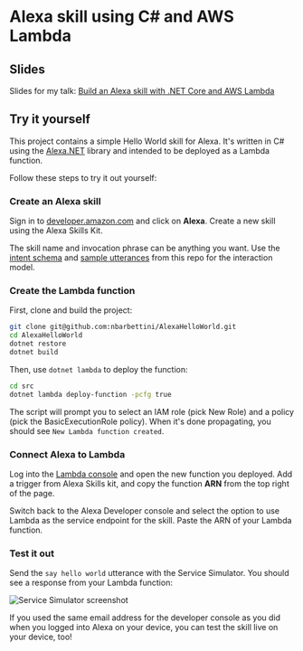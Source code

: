 # Alexa skill using C# and AWS Lambda

## Slides

Slides for my talk: [Build an Alexa skill with .NET Core and AWS Lambda](https://speakerdeck.com/nbarbettini/build-an-alexa-skill-with-net-core-and-aws-lambda)

## Try it yourself

This project contains a simple Hello World skill for Alexa. It's written in C# using the [Alexa.NET](https://github.com/timheuer/alexa-skills-dotnet) library and intended to be deployed as a Lambda function.

Follow these steps to try it out yourself:

### Create an Alexa skill

Sign in to [developer.amazon.com](https://developer.amazon.com/) and click on **Alexa**. Create a new skill using the Alexa Skills Kit.

The skill name and invocation phrase can be anything you want. Use the [intent schema](intentSchema.json) and [sample utterances](sampleUtterances.txt) from this repo for the interaction model.

### Create the Lambda function

First, clone and build the project:

```sh
git clone git@github.com:nbarbettini/AlexaHelloWorld.git
cd AlexaHelloWorld
dotnet restore
dotnet build
```

Then, use `dotnet lambda` to deploy the function:

```sh
cd src
dotnet lambda deploy-function -pcfg true
```

The script will prompt you to select an IAM role (pick New Role) and a policy (pick the BasicExecutionRole policy). When it's done propagating, you should see `New Lambda function created`.

### Connect Alexa to Lambda

Log into the [Lambda console](https://developer.amazon.com/) and open the new function you deployed. Add a trigger from Alexa Skills kit, and copy the function **ARN** from the top right of the page.

Switch back to the Alexa Developer console and select the option to use Lambda as the service endpoint for the skill. Paste the ARN of your Lambda function.

### Test it out

Send the `say hello world` utterance with the Service Simulator. You should see a response from your Lambda function:

![Service Simulator screenshot](http://g.recordit.co/IyNub3ni2X.gif)

If you used the same email address for the developer console as you did when you logged into Alexa on your device, you can test the skill live on your device, too!
